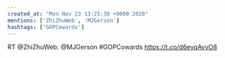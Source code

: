 ```yaml
---
created_at: "Mon Nov 23 13:25:30 +0000 2020"
mentions: ['ZhiZhuWeb', 'MJGerson']
hashtags: ['GOPCowards']
---
```


RT @ZhiZhuWeb: @MJGerson #GOPCowards https://t.co/d6eyqAvvO8